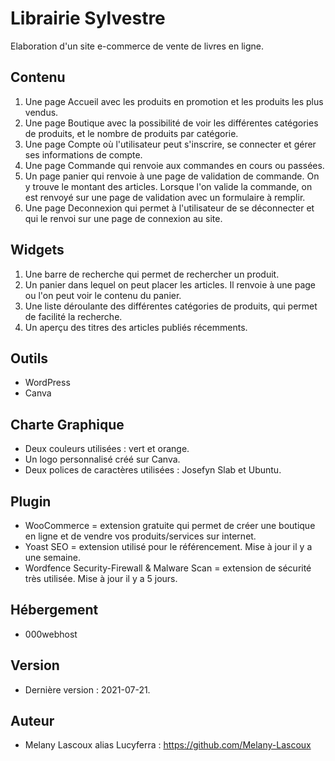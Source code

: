 # Librairie Sylvestre

Elaboration d'un site e-commerce de vente de livres en ligne.

## Contenu
1. Une page Accueil avec les produits en promotion et les produits les plus vendus.
2. Une page Boutique avec la possibilité de voir les différentes catégories de produits, et le nombre de produits par catégorie.
3. Une page Compte où l'utilisateur peut s'inscrire, se connecter et gérer ses informations de compte.
4. Une page Commande qui renvoie aux commandes en cours ou passées.
5. Un page panier qui renvoie à une page de validation de commande. On y trouve le montant des articles. Lorsque l'on valide la commande, on est renvoyé sur une page de validation avec un formulaire à remplir.
6. Une page Deconnexion qui permet à l'utilisateur de se déconnecter et qui le renvoi sur une page de connexion au site.

## Widgets
1. Une barre de recherche qui permet de rechercher un produit.
2. Un panier dans lequel on peut placer les articles. Il renvoie à une page ou l'on peut voir le contenu du panier.
3. Une liste déroulante des différentes catégories de produits, qui permet de facilité la recherche.
4. Un aperçu des titres des articles publiés récemments.

## Outils
* WordPress
* Canva

## Charte Graphique
* Deux couleurs utilisées : vert et orange.
* Un logo personnalisé créé sur Canva.
* Deux polices de caractères utilisées : Josefyn Slab et Ubuntu.

## Plugin
* WooCommerce = extension gratuite qui permet de créer une boutique en ligne et de vendre vos produits/services sur internet.
* Yoast SEO = extension utilisé pour le référencement. Mise à jour il y a une semaine.
* Wordfence Security-Firewall & Malware Scan = extension de sécurité très utilisée. Mise à jour il y a 5 jours.

## Hébergement
* 000webhost

## Version
* Dernière version : 2021-07-21.

## Auteur
* Melany Lascoux alias Lucyferra : https://github.com/Melany-Lascoux
